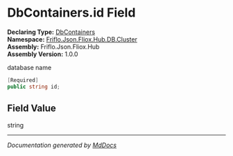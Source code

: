 ﻿<!--  
  <auto-generated>   
    The contents of this file were generated by a tool.  
    Changes to this file may be list if the file is regenerated  
  </auto-generated>   
-->

# DbContainers.id Field

**Declaring Type:** [DbContainers](../index.md)  
**Namespace:** [Friflo.Json.Fliox.Hub.DB.Cluster](../../index.md)  
**Assembly:** Friflo.Json.Fliox.Hub  
**Assembly Version:** 1.0.0

database name

```csharp
[Required]
public string id;
```

## Field Value

string

___

*Documentation generated by [MdDocs](https://github.com/ap0llo/mddocs)*
